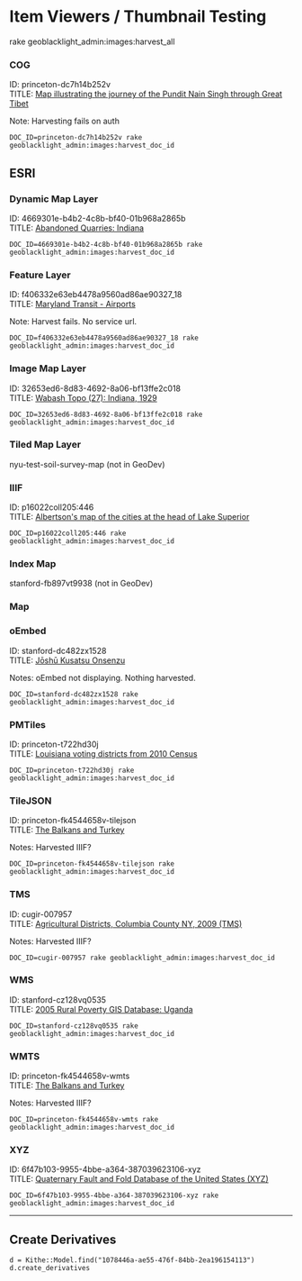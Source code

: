 # Item Viewers / Thumbnail Testing

rake geoblacklight_admin:images:harvest_all

### COG
ID: princeton-dc7h14b252v \
TITLE: [Map illustrating the journey of the Pundit Nain Singh through Great Tibet](http://localhost:3000/catalog/princeton-dc7h14b252v)

Note: Harvesting fails on auth
```
DOC_ID=princeton-dc7h14b252v rake geoblacklight_admin:images:harvest_doc_id
```

## ESRI
### Dynamic Map Layer
ID: 4669301e-b4b2-4c8b-bf40-01b968a2865b \
TITLE: [Abandoned Quarries: Indiana](http://localhost:3000/catalog/4669301e-b4b2-4c8b-bf40-01b968a2865b)

```
DOC_ID=4669301e-b4b2-4c8b-bf40-01b968a2865b rake geoblacklight_admin:images:harvest_doc_id
```

### Feature Layer
ID: f406332e63eb4478a9560ad86ae90327_18 \
TITLE: [Maryland Transit - Airports](http://localhost:3000/catalog/f406332e63eb4478a9560ad86ae90327_18)

Note: Harvest fails. No service url.
```
DOC_ID=f406332e63eb4478a9560ad86ae90327_18 rake geoblacklight_admin:images:harvest_doc_id
```

### Image Map Layer
ID: 32653ed6-8d83-4692-8a06-bf13ffe2c018 \
TITLE: [Wabash Topo (27): Indiana, 1929](http://localhost:3000/catalog/32653ed6-8d83-4692-8a06-bf13ffe2c018)

```
DOC_ID=32653ed6-8d83-4692-8a06-bf13ffe2c018 rake geoblacklight_admin:images:harvest_doc_id
```

### Tiled Map Layer
nyu-test-soil-survey-map (not in GeoDev)

### IIIF
ID: p16022coll205:446 \
TITLE: [Albertson's map of the cities at the head of Lake Superior](http://localhost:3000/catalog/p16022coll205:446)

```
DOC_ID=p16022coll205:446 rake geoblacklight_admin:images:harvest_doc_id
```

### Index Map
stanford-fb897vt9938 (not in GeoDev)

### Map

### oEmbed
ID: stanford-dc482zx1528 \
TITLE: [Jōshū Kusatsu Onsenzu](http://localhost:3000/catalog/stanford-dc482zx1528)

Notes: oEmbed not displaying. Nothing harvested.
```
DOC_ID=stanford-dc482zx1528 rake geoblacklight_admin:images:harvest_doc_id
```

### PMTiles
ID: princeton-t722hd30j \
TITLE: [Louisiana voting districts from 2010 Census](http://localhost:3000/catalog/princeton-t722hd30j)

```
DOC_ID=princeton-t722hd30j rake geoblacklight_admin:images:harvest_doc_id
```

### TileJSON
ID: princeton-fk4544658v-tilejson \
TITLE: [The Balkans and Turkey](http://localhost:3000/catalog/princeton-fk4544658v-tilejson)

Notes: Harvested IIIF?
```
DOC_ID=princeton-fk4544658v-tilejson rake geoblacklight_admin:images:harvest_doc_id
```

### TMS
ID: cugir-007957 \
TITLE: [Agricultural Districts, Columbia County NY, 2009 (TMS)](http://localhost:3000/catalog/cugir-007957)

Notes: Harvested IIIF?
```
DOC_ID=cugir-007957 rake geoblacklight_admin:images:harvest_doc_id
```

### WMS
ID: stanford-cz128vq0535 \
TITLE: [2005 Rural Poverty GIS Database: Uganda](http://localhost:3000/catalog/stanford-cz128vq0535)

```
DOC_ID=stanford-cz128vq0535 rake geoblacklight_admin:images:harvest_doc_id
```

### WMTS
ID: princeton-fk4544658v-wmts \
TITLE: [The Balkans and Turkey](http://localhost:3000/catalog/princeton-fk4544658v-wmts)

Notes: Harvested IIIF?
```
DOC_ID=princeton-fk4544658v-wmts rake geoblacklight_admin:images:harvest_doc_id
```

### XYZ
ID: 6f47b103-9955-4bbe-a364-387039623106-xyz \
TITLE: [Quaternary Fault and Fold Database of the United States (XYZ)](http://localhost:3000/catalog/6f47b103-9955-4bbe-a364-387039623106-xyz)

```
DOC_ID=6f47b103-9955-4bbe-a364-387039623106-xyz rake geoblacklight_admin:images:harvest_doc_id
```


- - - - -

## Create Derivatives

```
d = Kithe::Model.find("1078446a-ae55-476f-84bb-2ea196154113")
d.create_derivatives
```